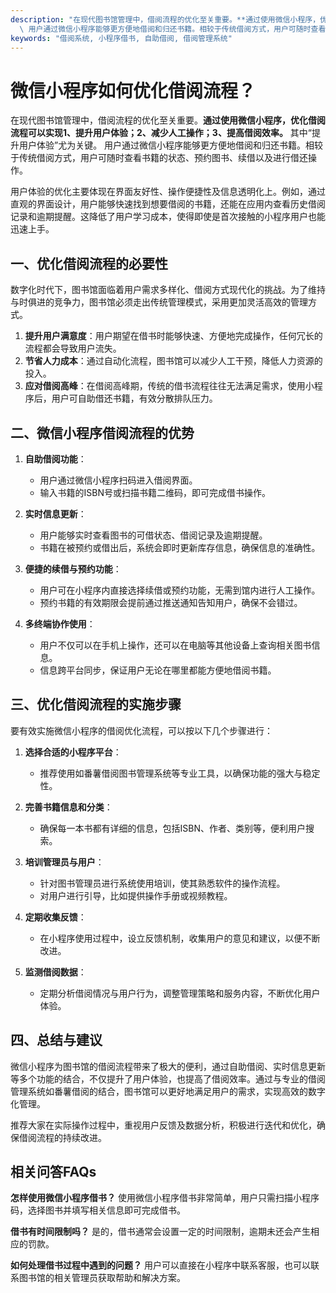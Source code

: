 ```yaml
---
description: "在现代图书馆管理中，借阅流程的优化至关重要。**通过使用微信小程序，优化借阅流程可以实现1、提升用户体验；2、减少人工操作；3、提高借阅效率。** 其中“提升用户体验”尤为关键。\
  \ 用户通过微信小程序能够更方便地借阅和归还书籍。相较于传统借阅方式，用户可随时查看书籍的状态、预约图书、续借以及进行借还操作。"
keywords: "借阅系统, 小程序借书, 自助借阅, 借阅管理系统"
---
```

# 微信小程序如何优化借阅流程？

在现代图书馆管理中，借阅流程的优化至关重要。**通过使用微信小程序，优化借阅流程可以实现1、提升用户体验；2、减少人工操作；3、提高借阅效率。** 其中“提升用户体验”尤为关键。 用户通过微信小程序能够更方便地借阅和归还书籍。相较于传统借阅方式，用户可随时查看书籍的状态、预约图书、续借以及进行借还操作。

用户体验的优化主要体现在界面友好性、操作便捷性及信息透明化上。例如，通过直观的界面设计，用户能够快速找到想要借阅的书籍，还能在应用内查看历史借阅记录和逾期提醒。这降低了用户学习成本，使得即使是首次接触的小程序用户也能迅速上手。

## **一、优化借阅流程的必要性**

数字化时代下，图书馆面临着用户需求多样化、借阅方式现代化的挑战。为了维持与时俱进的竞争力，图书馆必须走出传统管理模式，采用更加灵活高效的管理方式。

1. **提升用户满意度**：用户期望在借书时能够快速、方便地完成操作，任何冗长的流程都会导致用户流失。
2. **节省人力成本**：通过自动化流程，图书馆可以减少人工干预，降低人力资源的投入。
3. **应对借阅高峰**：在借阅高峰期，传统的借书流程往往无法满足需求，使用小程序后，用户可自助借还书籍，有效分散排队压力。

## **二、微信小程序借阅流程的优势**

1. **自助借阅功能**：
   - 用户通过微信小程序扫码进入借阅界面。
   - 输入书籍的ISBN号或扫描书籍二维码，即可完成借书操作。
  
2. **实时信息更新**：
   - 用户能够实时查看图书的可借状态、借阅记录及逾期提醒。
   - 书籍在被预约或借出后，系统会即时更新库存信息，确保信息的准确性。

3. **便捷的续借与预约功能**：
   - 用户可在小程序内直接选择续借或预约功能，无需到馆内进行人工操作。
   - 预约书籍的有效期限会提前通过推送通知告知用户，确保不会错过。

4. **多终端协作使用**：
   - 用户不仅可以在手机上操作，还可以在电脑等其他设备上查询相关图书信息。
   - 信息跨平台同步，保证用户无论在哪里都能方便地借阅书籍。

## **三、优化借阅流程的实施步骤**

要有效实施微信小程序的借阅优化流程，可以按以下几个步骤进行：

1. **选择合适的小程序平台**：
   - 推荐使用如番薯借阅图书管理系统等专业工具，以确保功能的强大与稳定性。

2. **完善书籍信息和分类**：
   - 确保每一本书都有详细的信息，包括ISBN、作者、类别等，便利用户搜索。

3. **培训管理员与用户**：
   - 针对图书管理员进行系统使用培训，使其熟悉软件的操作流程。
   - 对用户进行引导，比如提供操作手册或视频教程。

4. **定期收集反馈**：
   - 在小程序使用过程中，设立反馈机制，收集用户的意见和建议，以便不断改进。

5. **监测借阅数据**：
   - 定期分析借阅情况与用户行为，调整管理策略和服务内容，不断优化用户体验。

## **四、总结与建议**

微信小程序为图书馆的借阅流程带来了极大的便利，通过自助借阅、实时信息更新等多个功能的结合，不仅提升了用户体验，也提高了借阅效率。通过与专业的借阅管理系统如番薯借阅的结合，图书馆可以更好地满足用户的需求，实现高效的数字化管理。

推荐大家在实际操作过程中，重视用户反馈及数据分析，积极进行迭代和优化，确保借阅流程的持续改进。

## **相关问答FAQs**

**怎样使用微信小程序借书？**
使用微信小程序借书非常简单，用户只需扫描小程序码，选择图书并填写相关信息即可完成借书。

**借书有时间限制吗？**
是的，借书通常会设置一定的时间限制，逾期未还会产生相应的罚款。

**如何处理借书过程中遇到的问题？**
用户可以直接在小程序中联系客服，也可以联系图书馆的相关管理员获取帮助和解决方案。
